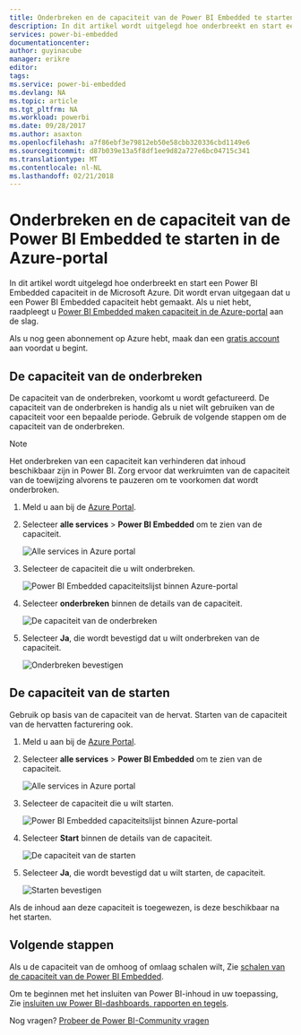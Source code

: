 ```yaml
---
title: Onderbreken en de capaciteit van de Power BI Embedded te starten in de Azure portal | Microsoft Docs
description: In dit artikel wordt uitgelegd hoe onderbreekt en start een Power BI Embedded capaciteit in de Microsoft Azure.
services: power-bi-embedded
documentationcenter: 
author: guyinacube
manager: erikre
editor: 
tags: 
ms.service: power-bi-embedded
ms.devlang: NA
ms.topic: article
ms.tgt_pltfrm: NA
ms.workload: powerbi
ms.date: 09/28/2017
ms.author: asaxton
ms.openlocfilehash: a7f86ebf3e79812eb50e58cbb320336cbd1149e6
ms.sourcegitcommit: d87b039e13a5f8df1ee9d82a727e6bc04715c341
ms.translationtype: MT
ms.contentlocale: nl-NL
ms.lasthandoff: 02/21/2018
---
```

# <a name="pause-and-start-your-power-bi-embedded-capacity-in-the-azure-portal"></a>Onderbreken en de capaciteit van de Power BI Embedded te starten in de Azure-portal

In dit artikel wordt uitgelegd hoe onderbreekt en start een Power BI Embedded capaciteit in de Microsoft Azure. Dit wordt ervan uitgegaan dat u een Power BI Embedded capaciteit hebt gemaakt. Als u niet hebt, raadpleegt u [Power BI Embedded maken capaciteit in de Azure-portal](create-capacity.md) aan de slag.

Als u nog geen abonnement op Azure hebt, maak dan een [gratis account](https://azure.microsoft.com/free/) aan voordat u begint.

## <a name="pause-your-capacity"></a>De capaciteit van de onderbreken

De capaciteit van de onderbreken, voorkomt u wordt gefactureerd. De capaciteit van de onderbreken is handig als u niet wilt gebruiken van de capaciteit voor een bepaalde periode. Gebruik de volgende stappen om de capaciteit van de onderbreken.

> [!NOTE]
> Het onderbreken van een capaciteit kan verhinderen dat inhoud beschikbaar zijn in Power BI. Zorg ervoor dat werkruimten van de capaciteit van de toewijzing alvorens te pauzeren om te voorkomen dat wordt onderbroken.

1. Meld u aan bij de [Azure Portal](https://portal.azure.com/).

2. Selecteer **alle services** > **Power BI Embedded** om te zien van de capaciteit.

    ![Alle services in Azure portal](media/pause-start/azure-portal-more-services.png)

3. Selecteer de capaciteit die u wilt onderbreken.

    ![Power BI Embedded capaciteitslijst binnen Azure-portal](media/pause-start/azure-portal-capacity-list.png)

4. Selecteer **onderbreken** binnen de details van de capaciteit.

    ![De capaciteit van de onderbreken](media/pause-start/azure-portal-pause-capacity.png)

5. Selecteer **Ja**, die wordt bevestigd dat u wilt onderbreken van de capaciteit.

    ![Onderbreken bevestigen](media/pause-start/azure-portal-confirm-pause.png)

## <a name="start-your-capacity"></a>De capaciteit van de starten

Gebruik op basis van de capaciteit van de hervat. Starten van de capaciteit van de hervatten facturering ook.

1. Meld u aan bij de [Azure Portal](https://portal.azure.com/).

2. Selecteer **alle services** > **Power BI Embedded** om te zien van de capaciteit.

    ![Alle services in Azure portal](media/pause-start/azure-portal-more-services.png)

3. Selecteer de capaciteit die u wilt starten.

    ![Power BI Embedded capaciteitslijst binnen Azure-portal](media/pause-start/azure-portal-capacity-list.png)

4. Selecteer **Start** binnen de details van de capaciteit.

    ![De capaciteit van de starten](media/pause-start/azure-portal-start-capacity.png)

5. Selecteer **Ja**, die wordt bevestigd dat u wilt starten, de capaciteit.

    ![Starten bevestigen](media/pause-start/azure-portal-confirm-start.png)

Als de inhoud aan deze capaciteit is toegewezen, is deze beschikbaar na het starten.

## <a name="next-steps"></a>Volgende stappen

Als u de capaciteit van de omhoog of omlaag schalen wilt, Zie [schalen van de capaciteit van de Power BI Embedded](scale-capacity.md).

Om te beginnen met het insluiten van Power BI-inhoud in uw toepassing, Zie [insluiten uw Power BI-dashboards, rapporten en tegels](https://powerbi.microsoft.com/documentation/powerbi-developer-embedding-content/).

Nog vragen? [Probeer de Power BI-Community vragen](http://community.powerbi.com/)